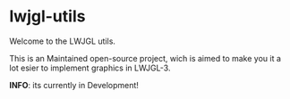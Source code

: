 # lwjgl-utils
Welcome to the LWJGL utils.

This is an Maintained open-source project, wich is aimed to make you it a lot esier to implement graphics in LWJGL-3.

**INFO**: its currently in Development!

